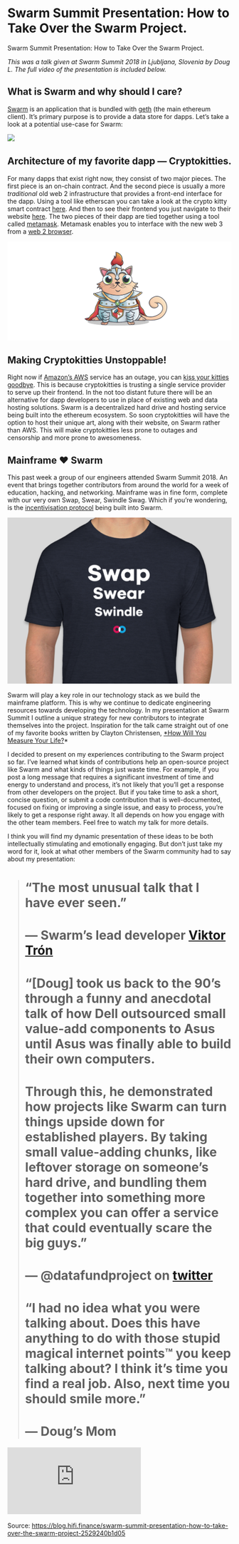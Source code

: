 
# Swarm Summit Presentation: How to Take Over the Swarm Project.

Swarm Summit Presentation: How to Take Over the Swarm Project.

*This was a talk given at Swarm Summit 2018 in Ljubljana, Slovenia by Doug L. The full video of the presentation is included below.*

## **What is Swarm and why should I care?**

[Swarm](http://swarm-gateways.net/bzz:/swarm-gateways.eth/) is an application that is bundled with [geth](https://www.ethereum.org/cli) (the main ethereum client). It’s primary purpose is to provide a data store for dapps. Let’s take a look at a potential use-case for Swarm:

![](../images/2018-05-14_swarm-summit-presentation-how-to-take-over-the-swarm-project/1_WMhhwO2-R-r7agL4OS1rag.png)

## **Architecture of my favorite dapp — Cryptokitties.**

For many dapps that exist right now, they consist of two major pieces. The first piece is an on-chain contract. And the second piece is usually a more *traditional* old web 2 infrastructure that provides a front-end interface for the dapp. Using a tool like etherscan you can take a look at the crypto kitty smart contract [here](https://etherscan.io/address/0x06012c8cf97bead5deae237070f9587f8e7a266d). And then to see their frontend you just navigate to their website [here](https://www.cryptokitties.co/). The two pieces of their dapp are tied together using a tool called [metamask](https://metamask.io/). Metamask enables you to interface with the new web 3 from a [web 2 browser](https://www.google.com/chrome/).

![](../images/2018-05-14_swarm-summit-presentation-how-to-take-over-the-swarm-project/1_dtlKXTcbZnCfQnrx6iJysQ.png)

## Making Cryptokitties Unstoppable!

Right now if [Amazon’s AWS](https://aws.amazon.com/) service has an outage, you can [kiss your kitties goodbye](https://virtualizationreview.com/articles/2018/03/05/aws-outage.aspx). This is because cryptokitties is trusting a single service provider to serve up their frontend. In the not too distant future there will be an alternative for dapp developers to use in place of existing web and data hosting solutions. Swarm is a decentralized hard drive and hosting service being built into the ethereum ecosystem. So soon cryptokitties will have the option to host their unique art, along with their website, on Swarm rather than AWS. This will make cryptokitties less prone to outages and censorship and more prone to awesomeness.

## Mainframe ❤️ Swarm

This past week a group of our engineers attended Swarm Summit 2018. An event that brings together contributors from around the world for a week of education, hacking, and networking. Mainframe was in fine form, complete with our very own Swap, Swear, Swindle Swag. Which if you’re wondering, is the [incentivisation protocol](https://swarm-gateways.net/bzz:/theswarm.eth/ethersphere/orange-papers/1/sw%5E3.pdf) being built into Swarm.

![](../images/2018-05-14_swarm-summit-presentation-how-to-take-over-the-swarm-project/1_gvS6Wi6R2dyTQRTuWlmeUg.png)

Swarm will play a key role in our technology stack as we build the mainframe platform. This is why we continue to dedicate engineering resources towards developing the technology. In my presentation at Swarm Summit I outline a unique strategy for new contributors to integrate themselves into the project. Inspiration for the talk came straight out of one of my favorite books written by Clayton Christensen, [*How Will You Measure Your Life?](http://www.claytonchristensen.com/books/how-will-you-measure-your-life/)*

I decided to present on my experiences contributing to the Swarm project so far. I’ve learned what kinds of contributions help an open-source project like Swarm and what kinds of things just waste time. For example, if you post a long message that requires a significant investment of time and energy to understand and process, it’s not likely that you’ll get a response from other developers on the project. But if you take time to ask a short, concise question, or submit a code contribution that is well-documented, focused on fixing or improving a single issue, and easy to process, you’re likely to get a response right away. It all depends on how you engage with the other team members. Feel free to watch my talk for more details.

I think you will find my dynamic presentation of these ideas to be both intellectually stimulating and emotionally engaging. But don’t just take my word for it, look at what other members of the Swarm community had to say about my presentation:
> # “The most unusual talk that I have ever seen.”
> # — Swarm’s lead developer [Viktor Trón](https://twitter.com/zeligf)
> # “[Doug] took us back to the 90’s through a funny and anecdotal talk of how Dell outsourced small value-add components to Asus until Asus was finally able to build their own computers.
> # Through this, he demonstrated how projects like Swarm can turn things upside down for established players. By taking small value-adding chunks, like leftover storage on someone’s hard drive, and bundling them together into something more complex you can offer a service that could eventually scare the big guys.”
> # — **@datafundproject** on [twitter](https://twitter.com/DataFundProject/status/993930830987788288)
> # “I had no idea what you were talking about. Does this have anything to do with those stupid magical internet points™️ you keep talking about? I think it’s time you find a real job. Also, next time you should smile more.”
> # — Doug’s Mom

<iframe src="https://medium.com/media/40638b0eb4d25cf10ac7757d7fbef0a4" frameborder=0></iframe>


Source: https://blog.hifi.finance/swarm-summit-presentation-how-to-take-over-the-swarm-project-2529240b1d05
